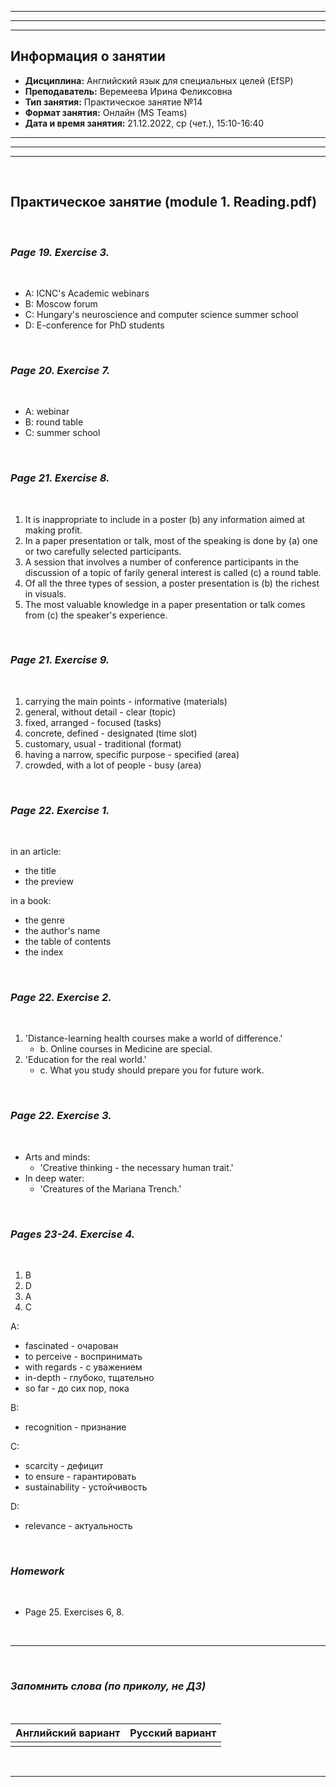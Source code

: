 ___
___
___
## Информация о занятии
- __Дисциплина:__ Английский язык для специальных целей (EfSP)
- __Преподаватель:__ Веремеева Ирина Феликсовна
- __Тип занятия:__ Практическое занятие №14
- __Формат занятия:__ Онлайн (MS Teams)
- __Дата и время занятия:__ 21.12.2022, ср (чет.), 15:10-16:40
___
___
___

&nbsp;

## Практическое занятие (module 1. Reading.pdf)

&nbsp;

### ___Page 19. Exercise 3.___

&nbsp;

- A: ICNC's Academic webinars
- B: Moscow forum 
- C: Hungary's neuroscience and computer science summer school
- D: E-conference for PhD students

&nbsp;

### ___Page 20. Exercise 7.___

&nbsp;

- A: webinar
- B: round table
- C: summer school

&nbsp;

### ___Page 21. Exercise 8.___

&nbsp;

1. It is inappropriate to include in a poster (b) any information aimed
at making profit.
2. In a paper presentation or talk, most of the speaking is done by (a)
one or two carefully selected participants.
3. A session that involves a number of conference participants in the
discussion of a topic of farily general interest is called (c) a round
table.
4. Of all the three types of session, a poster presentation is (b) the
richest in visuals.
5. The most valuable knowledge in a paper presentation or talk comes
from (c) the speaker's experience.

&nbsp;

### ___Page 21. Exercise 9.___

&nbsp;

1. carrying the main points - informative (materials)
2. general, without detail - clear (topic)
3. fixed, arranged - focused (tasks)
4. concrete, defined - designated (time slot)
5. customary, usual - traditional (format)
6. having a narrow, specific purpose - specified (area)
7. crowded, with a lot of people - busy (area)

&nbsp;

### ___Page 22. Exercise 1.___

&nbsp;

in an article:
- the title
- the preview

in a book:
- the genre
- the author's name
- the table of contents
- the index

&nbsp;

### ___Page 22. Exercise 2.___

&nbsp;

1. 'Distance-learning health courses make a world of difference.'
    - b. Online courses in Medicine are special.
2. 'Education for the real world.'
    - c. What you study should prepare you for future work.

&nbsp;

### ___Page 22. Exercise 3.___

&nbsp;

- Arts and minds:
    - 'Creative thinking - the necessary human trait.'
- In deep water:
    - 'Creatures of the Mariana Trench.'

&nbsp;

### ___Pages 23-24. Exercise 4.___

&nbsp;

1. B
2. D
3. A
4. C

A:
- fascinated - очарован
- to perceive - воспринимать
- with regards - с уважением
- in-depth - глубоко, тщательно
- so far - до сих пор, пока

B:
- recognition - признание

C:
- scarcity - дефицит
- to ensure - гарантировать
- sustainability - устойчивость

D:
- relevance - актуальность

&nbsp;

### ___Homework___

&nbsp;

- Page 25. Exercises 6, 8.

&nbsp;

___

&nbsp;

### ___Запомнить слова (по приколу, не ДЗ)___

&nbsp;

|Английский вариант|Русский вариант|
|-|-|
|||

&nbsp;

___